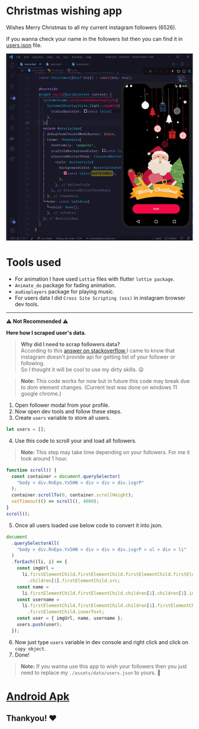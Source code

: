 # Christmas wishing app

Wishes Merry Christmas to all my current instagram followers (6526).

If you wanna check your name in the followers list then you can find it in [users.json](./assets/data/users.json) file.

![](./preview.gif)

# **Tools used**

- For animation I have used `Lottie` files with flutter `lottie package`.
- `Animate_do` package for fading animation.
- `audioplayers` package for playing music.
- For users data I did `Cross Site Scripting (xss)` in instagram browser dev tools.

<hr />

⚠️ **Not Recommended** ⚠️

**Here how I scraped user's data.**

> **Why did I need to scrap followers data?** <br />According to this [answer on stackoverflow ](https://stackoverflow.com/a/39876178/10285324) I came to know that instagram doesn't provide api for getting list of your follower or following. <br />
> So I thought it will be cool to use my dirty skills. 😜

> **Note:** This code works for now but in future this code may break due to dom element changes. (Current test was done on windows 11 google chrome.)

1. Open follower modal from your profile.
2. Now open dev tools and follow these steps.
3. Create `users` variable to store all users.

```js
let users = [];
```

4. Use this code to scroll your and load all followers.

> **Note:** This step may take time depending on your followers. For me it took around 1 hour.

```javascript
function scroll() {
  const container = document.querySelector(
    "body > div.RnEpo.Yx5HN > div > div > div.isgrP"
  );
  container.scrollTo(0, container.scrollHeight);
  setTimeout(() => scroll(), 4000);
}
scroll();
```

5. Once all users loaded use below code to convert it into json.

```js
document
  .querySelectorAll(
    "body > div.RnEpo.Yx5HN > div > div > div.isgrP > ul > div > li"
  )
  .forEach((li, i) => {
    const imgUrl =
      li.firstElementChild.firstElementChild.firstElementChild.firstElementChild
        .children[1].firstElementChild.src;
    const name =
      li.firstElementChild.firstElementChild.children[1].children[1].innerText;
    const username =
      li.firstElementChild.firstElementChild.children[1].firstElementChild
        .firstElementChild.innerText;
    const user = { imgUrl, name, username };
    users.push(user);
  });
```

6. Now just type `users` variable in dev console and right click and click on `copy object`.
7. Done!

> **Note:** If you wanna use this app to wish your followers then you just need to replace my `./assets/data/users.json` to yours. 🥳

# **[Android Apk](./release/app-release.apk)**

## Thankyou! ❤️

